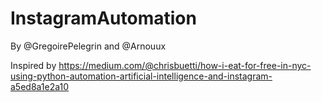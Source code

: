 # InstagramAutomation

By @GregoirePelegrin and @Arnouux

Inspired by https://medium.com/@chrisbuetti/how-i-eat-for-free-in-nyc-using-python-automation-artificial-intelligence-and-instagram-a5ed8a1e2a10
